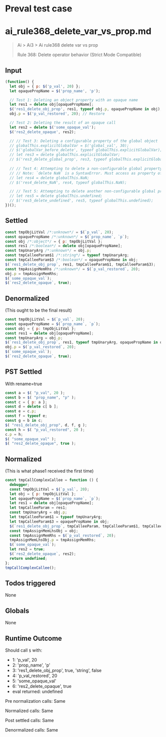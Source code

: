 # Preval test case

# ai_rule368_delete_var_vs_prop.md

> Ai > Ai3 > Ai rule368 delete var vs prop
>
> Rule 368: Delete operator behavior (Strict Mode Compatible)

## Input

`````js filename=intro
(function() {
  let obj = { p: $('p_val', 20) };
  let opaquePropName = $('prop_name', 'p');

  // Test 1: Deleting an object property with an opaque name
  let res1 = delete obj[opaquePropName];
  $('res1_delete_obj_prop', res1, typeof obj.p, opaquePropName in obj);
  obj.p = $('p_val_restored', 20); // Restore

  // Test 2: Deleting the result of an opaque call
  let res2 = delete $('some_opaque_val');
  $('res2_delete_opaque', res2);

  // // Test 3: Deleting a configurable property of the global object
  // globalThis.explicitGlobalVar = $('global_val', 30);
  // $('globalVar_before_delete', typeof globalThis.explicitGlobalVar);
  // let res3 = delete globalThis.explicitGlobalVar;
  // $('res3_delete_global_prop', res3, typeof globalThis.explicitGlobalVar);
  
  // // Test 4: Attempting to delete a non-configurable global property (e.g., NaN)
  // // Note: `delete NaN` is a SyntaxError. Must access as property of globalThis.
  // let res4 = delete globalThis.NaN; 
  // $('res4_delete_NaN', res4, typeof globalThis.NaN);

  // // Test 5: Attempting to delete another non-configurable global property (e.g., undefined)
  // let res5 = delete globalThis.undefined;
  // $('res5_delete_undefined', res5, typeof globalThis.undefined);
})();
`````


## Settled


`````js filename=intro
const tmpObjLitVal /*:unknown*/ = $(`p_val`, 20);
const opaquePropName /*:unknown*/ = $(`prop_name`, `p`);
const obj /*:object*/ = { p: tmpObjLitVal };
const res1 /*:boolean*/ = delete obj[opaquePropName];
const tmpUnaryArg /*:unknown*/ = obj.p;
const tmpCalleeParam$1 /*:string*/ = typeof tmpUnaryArg;
const tmpCalleeParam$3 /*:boolean*/ = opaquePropName in obj;
$(`res1_delete_obj_prop`, res1, tmpCalleeParam$1, tmpCalleeParam$3);
const tmpAssignMemRhs /*:unknown*/ = $(`p_val_restored`, 20);
obj.p = tmpAssignMemRhs;
$(`some_opaque_val`);
$(`res2_delete_opaque`, true);
`````


## Denormalized
(This ought to be the final result)

`````js filename=intro
const tmpObjLitVal = $(`p_val`, 20);
const opaquePropName = $(`prop_name`, `p`);
const obj = { p: tmpObjLitVal };
const res1 = delete obj[opaquePropName];
const tmpUnaryArg = obj.p;
$(`res1_delete_obj_prop`, res1, typeof tmpUnaryArg, opaquePropName in obj);
obj.p = $(`p_val_restored`, 20);
$(`some_opaque_val`);
$(`res2_delete_opaque`, true);
`````


## PST Settled
With rename=true

`````js filename=intro
const a = $( "p_val", 20 );
const b = $( "prop_name", "p" );
const c = { p: a };
const d = delete c[ b ];
const e = c.p;
const f = typeof e;
const g = b in c;
$( "res1_delete_obj_prop", d, f, g );
const h = $( "p_val_restored", 20 );
c.p = h;
$( "some_opaque_val" );
$( "res2_delete_opaque", true );
`````


## Normalized
(This is what phase1 received the first time)

`````js filename=intro
const tmpCallComplexCallee = function () {
  debugger;
  const tmpObjLitVal = $(`p_val`, 20);
  let obj = { p: tmpObjLitVal };
  let opaquePropName = $(`prop_name`, `p`);
  let res1 = delete obj[opaquePropName];
  let tmpCalleeParam = res1;
  const tmpUnaryArg = obj.p;
  let tmpCalleeParam$1 = typeof tmpUnaryArg;
  let tmpCalleeParam$3 = opaquePropName in obj;
  $(`res1_delete_obj_prop`, tmpCalleeParam, tmpCalleeParam$1, tmpCalleeParam$3);
  const tmpAssignMemLhsObj = obj;
  const tmpAssignMemRhs = $(`p_val_restored`, 20);
  tmpAssignMemLhsObj.p = tmpAssignMemRhs;
  $(`some_opaque_val`);
  let res2 = true;
  $(`res2_delete_opaque`, res2);
  return undefined;
};
tmpCallComplexCallee();
`````


## Todos triggered


None


## Globals


None


## Runtime Outcome


Should call `$` with:
 - 1: 'p_val', 20
 - 2: 'prop_name', 'p'
 - 3: 'res1_delete_obj_prop', true, 'string', false
 - 4: 'p_val_restored', 20
 - 5: 'some_opaque_val'
 - 6: 'res2_delete_opaque', true
 - eval returned: undefined

Pre normalization calls: Same

Normalized calls: Same

Post settled calls: Same

Denormalized calls: Same
